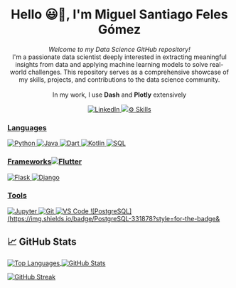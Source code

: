 <h1 align="center">Hello 😃👋, I'm Miguel Santiago Feles Gómez</h1>

<p align="center">
  <em>Welcome to my Data Science GitHub repository!</em><br>
  I'm a passionate data scientist deeply interested in extracting meaningful insights from data and applying machine learning models to solve real-world challenges. This repository serves as a comprehensive showcase of my skills, projects, and contributions to the data science community.<br><br>
  In my work, I use <strong>Dash</strong> and <strong>Plotly</strong> extensively</p>

<p align="center">
  <a href="https://www.linkedin.com/in/miguelfeles/">
    <img src="https://img.shields.io/badge/LinkedIn-miguelfeles-blue?style=flat-square&logo=linkedin" alt="LinkedIn">
  </a>
  <a href="https://github.com/miguelfeles">
    <img src="https://visitor-b  </a>
</p>

## ⚙️ Skills

### Languages
![Python](https://img.shields.io/badge/Python-3776AB?style=for-the-badge&logo=python&logoColor=white)
![Java](https://img.shields.io/badge/Java-ED8B00?style=for-the-badge&logo=openjdk&logoColor=white)
![Dart](https://img.shields.io/badge/Dart-0175C2?style=for-the-badge&logo=dart&logoColor=white&color=45B1E8)
![Kotlin](https://img.shields.io/badge/Kotlin-AD70A4?&style=for-the-badge&logo=kotlin&logoColor=white)
![SQL](https://img.shields.io/badge/SQL-005C84?style=for-the-badge&logo=mysql&logoColor=white)

### Frameworks![Flutter](https://img.shields.io/badge/Flutter-0084A0?style=for-the-badge&logo=flutter&logoColor=white)
![Flask](https://img.shields.io/badge/Flask-000000?style=for-the-badge&logo=flask&logoColor=white)
![Django](https://img.shields.io/badge/Django-57F287?style=for-the-badge&logo=django&logoColor=white)

### Tools
![Jupyter](https://img.shields.io/badge/Jupyter-orange?style=for-the-badge&logo=Jupyter&color=FF924E)
![Git](https://img.shields.io/badge/GIT-E44C30?style=for-the-badge&logo=git&logoColor=white)
![VS Code](https://img.shields.io/badge/Vs_Code-0078D4?style=for-the-badge&logo=visual%20studio%20code&logoColor=white)
![PostgreSQL](https://img.shields.io/badge/PostgreSQL-331878?style=for-the-badge&
## 📈 GitHub Stats

<a href="https://github.com/miguelfeles">
  <img align="center" src="https://github-readme-stats.vercel.app/api/top-langs/?username=miguelfeles&theme=nightowl&bg_color=1d1f21&langs_count=3&hide=java,html,tex,jupyter%20notebook,css" alt="Top Languages">
</a>
<a href="https://github.com/miguelfeles">
  <img align="center" src="https://github-readme-stats.vercel.app/api?username=miguelfeles&show_icons=true&theme=nightowl&bg_color=1d1f21&count_private=true" alt="GitHub Stats">
</a>

[![GitHub Streak](http://github-readme-streak-stats.herokuapp.com?user=miguelfeles&theme=nightowl)](https://git.io/streak-stats)
